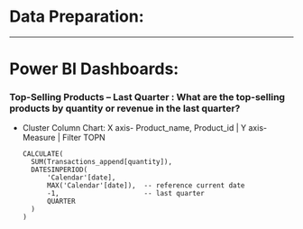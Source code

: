 # Data Preparation:
--------------------------------------------------

# Power BI Dashboards:

### Top-Selling Products – Last Quarter : What are the top-selling products by quantity or revenue in the last quarter?
- Cluster Column Chart: X axis- Product_name, Product_id | Y axis- Measure | Filter TOPN
  ```Top Products by Units Sold(Quantity Leaders – Last Quarter) =
  CALCULATE(
    SUM(Transactions_append[quantity]),
    DATESINPERIOD(
        'Calendar'[date],
        MAX('Calendar'[date]),  -- reference current date
        -1,                     -- last quarter
        QUARTER
    )
  )
  
  ```
     
